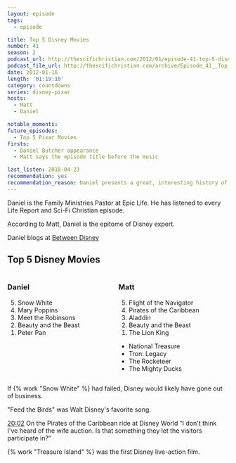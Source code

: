 ```yaml
---
layout: episode
tags:
  - episode

title: Top 5 Disney Movies
number: 41
season: 2
podcast_url: http://thescifichristian.com/2012/01/episode-41-top-5-disney-movies/
podcast_file_url: http://thescifichristian.com/archive/Episode_41__Top_5_Disney_Movies.mp3
date: 2012-01-16
length: '01:19:10'
category: countdowns
series: disney-pixar
hosts:
  - Matt
  - Daniel

notable_moments:
future_episodes: 
  - Top 5 Pixar Movies
firsts: 
  - Daniel Butcher appearance
  - Matt says the episode title before the music

last_listen: 2018-04-23
recommendation: yes
recommendation_reason: Daniel presents a great, interesting history of Disney.
---
```

Daniel is the Family Ministries Pastor at Epic Life. He has listened to every Life Report and Sci-Fi Christian episode.

According to Matt, Daniel is the epitome of Disney expert.

Daniel blogs at [Between Disney](http://www.betweendisney.com/)

<div class="top-five">
  <h2 class="has-text-centered">Top 5 Disney Movies</h2>
  <div class="columns">
    <div class="column daniel">
      <h3>Daniel</h3>
      <ol reversed>
        <li>Snow White
        <li>Mary Poppins 
        <li>Meet the Robinsons
        <li>Beauty and the Beast
        <li>Peter Pan
      </ol>
    </div>
    <div class="column matt">
      <h3>Matt</h3>
      <ol reversed>
        <li>Flight of the Navigator
        <li>Pirates of the Caribbean
        <li>Aladdin
        <li>Beauty and the Beast
        <li>The Lion King
      </ol>
      <ul class="runner-ups">
        <li>National Treasure
        <li>Tron: Legacy
        <li>The Rocketeer
        <li>The Mighty Ducks
      </ul>
    </div>
  </div>
</div>

If {% work "Snow White" %} had failed, Disney would likely have gone out of business. 

"Feed the Birds" was Walt Disney's favorite song.

<div class="quote">
  <a class="timestamp tag is-medium is-rounded is-primary" href="http://thescifichristian.com/2012/01/episode-41-top-5-disney-movies/#t=20:02">20:02</a>
  <span class="quote-context is-size-6">On the Pirates of the Caribbean ride at Disney World</span>
  <q class="matt">I don't think I've heard of the wife auction. Is that something they let the visitors participate in?</q>
</div>

{% work "Treasure Island" %} was the first Disney live-action film.